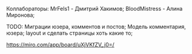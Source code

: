 Коллабораторы: 
MrFels1 - Дмитрий Хакимов;
BloodMistress - Алина Миронова;

TODO:   Миграции юзера, комментов и постов;
        Модель комментария, юзера;
        layout и сделать страницы хоть какие то;


https://miro.com/app/board/uXjVKfZV_j0=/

